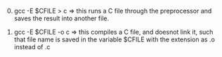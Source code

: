 0) gcc -E $CFILE > c => this runs a C file through the preprocessor and saves the result into another file.

1) gcc -E $CFILE -o c => this compiles a C file, and doesnot link it, such that file name is saved in the variable $CFILE with the extension as .o instead of .c